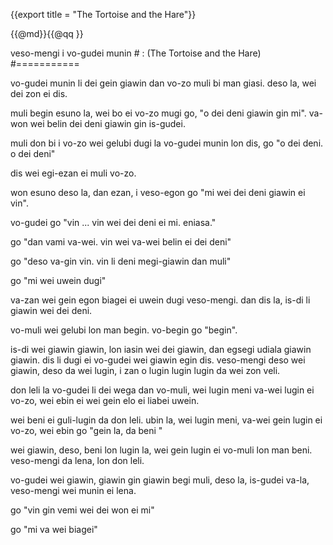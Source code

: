 {{export title = "The Tortoise and the Hare"}}

{{@md}}{{@qq }}

veso-mengi i vo-gudei munin # : (The Tortoise and the Hare)
#===========

vo-gudei munin li dei gein giawin dan vo-zo muli bi man giasi. deso la, wei dei zon ei dis. 

muli begin esuno la, wei bo ei vo-zo mugi go, "o dei deni giawin gin mi". va-won wei belin dei deni giawin gin is-gudei.

muli don bi i vo-zo wei gelubi dugi la vo-gudei munin lon dis, go "o dei deni. o dei deni"

dis wei egi-ezan ei muli vo-zo.

won esuno deso la, dan ezan, i veso-egon go "mi wei dei deni giawin ei vin".

vo-gudei go "vin ... vin wei dei deni ei mi. eniasa."

go "dan vami va-wei. vin wei va-wei belin ei dei deni"

go "deso va-gin vin. vin li deni megi-giawin dan muli" 

go "mi wei uwein dugi"

va-zan wei gein egon biagei ei uwein dugi veso-mengi. dan dis la, is-di li giawin wei dei deni.

vo-muli wei gelubi lon man begin. vo-begin go "begin".

is-di wei giawin giawin, lon iasin wei dei giawin, dan egsegi udiala giawin giawin.  dis li dugi ei vo-gudei wei giawin egin dis. veso-mengi deso wei giawin, deso da wei lugin, i zan o lugin lugin lugin da wei zon veli.

don leli la vo-gudei li dei wega dan vo-muli, wei lugin meni va-wei lugin ei vo-zo, wei ebin ei wei gein elo ei liabei uwein.

wei beni ei guli-lugin da don leli. ubin la, wei lugin meni, va-wei gein lugin ei vo-zo, wei ebin go "gein la, da beni "

wei giawin, deso, beni lon lugin la, wei gein lugin ei vo-muli lon man beni.  veso-mengi da lena, lon don leli.

vo-gudei wei giawin, giawin gin giawin begi muli, deso la, is-gudei va-la, veso-mengi wei munin ei lena.

go "vin gin vemi wei dei won ei mi"

go "mi va wei biagei"



